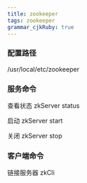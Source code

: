 ```yaml
---
title: zookeeper
tags: zookeeper
grammar_cjkRuby: true
---
```


### 配置路径

/usr/local/etc/zookeeper

### 服务命令

查看状态
zkServer status

启动
zkServer start

关闭
zkServer stop

### 客户端命令

链接服务器
zkCli